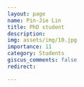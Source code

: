 ```yaml
---
layout: page
name: Pin-Jie Lin
title: PhD student
description: 
img: assets/img/10.jpg
importance: 11
category: Students
giscus_comments: false
redirect: 

---
```

